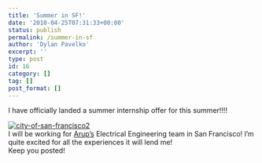 ```yaml
---
title: 'Summer in SF!'
date: '2010-04-25T07:31:33+00:00'
status: publish
permalink: /summer-in-sf
author: 'Dylan Pavelko'
excerpt: ''
type: post
id: 16
category: []
tag: []
post_format: []
---
```

I have officially landed a summer internship offer for this summer!!!!

[![](https://i1.wp.com/www.dylanpavelko.com/blog/wp-content/uploads/2010/04/city-of-san-francisco2.jpeg?resize=425%2C319 "city-of-san-francisco2")](https://i1.wp.com/www.dylanpavelko.com/blog/wp-content/uploads/2010/04/city-of-san-francisco2.jpeg)  
I will be working for [Arup’s](http://arup.com/) Electrical Engineering team in San Francisco! I’m quite excited for all the experiences it will lend me!  
Keep you posted!